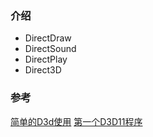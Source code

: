 ### 介绍
* DirectDraw
* DirectSound
* DirectPlay
* Direct3D

### 参考
[简单的D3d使用](https://blog.csdn.net/swartz_lubel/article/details/54973864) 
[第一个D3D11程序](https://www.cnblogs.com/zhangbaochong/p/5174059.html)
